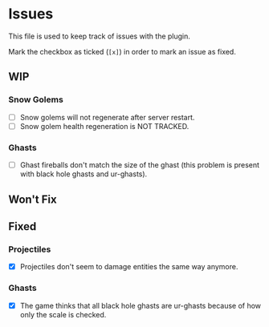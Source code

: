 # Issues

This file is used to keep track of issues with the plugin.

Mark the checkbox as ticked (`[x]`) in order to mark an issue as fixed.

## WIP

### Snow Golems

- [ ] Snow golems will not regenerate after server restart.
- [ ] Snow golem health regeneration is NOT TRACKED.

### Ghasts

- [ ] Ghast fireballs don't match the size of the ghast (this problem is present with black hole ghasts and ur-ghasts).

## Won't Fix

## Fixed

### Projectiles

- [X] Projectiles don't seem to damage entities the same way anymore.

### Ghasts

- [X] The game thinks that all black hole ghasts are ur-ghasts because of how only the scale is checked.
